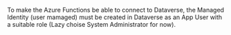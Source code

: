 To make the Azure Functions be able to connect to Dataverse, the Managed Identity (user mamaged) must be created in Dataverse as an App User with a suitable role (Lazy choise System Administrator for now).